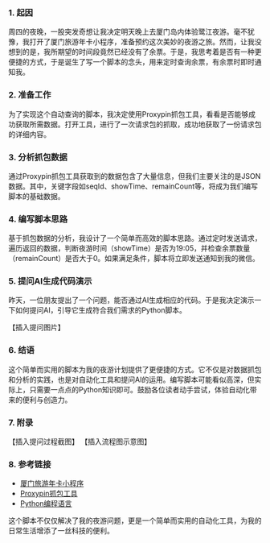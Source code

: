 ### 1. 起因

周四的夜晚，一股突发奇想让我决定明天晚上去厦门岛内体验鹭江夜游。毫不犹豫，我打开了厦门旅游年卡小程序，准备预约这次美妙的夜游之旅。然而，让我没想到的是，我所期望的时间段竟然已经没有了余票。于是，我思考着是否有一种更便捷的方式，于是诞生了写一个脚本的念头，用来定时查询余票，有余票时即时通知我。

### 2. 准备工作

为了实现这个自动查询的脚本，我决定使用Proxypin抓包工具，看看是否能够成功获取所需数据。打开工具，进行了一次请求包的抓取，成功地获取了一份请求包的详细内容。

### 3. 分析抓包数据

通过Proxypin抓包工具获取到的数据包含了大量信息，但我们主要关注的是JSON数据。其中，关键字段如seqId、showTime、remainCount等，将成为我们编写脚本的基础数据。

### 4. 编写脚本思路

基于抓包数据的分析，我设计了一个简单而高效的脚本思路。通过定时发送请求，遍历返回的数据，判断夜游时间（showTime）是否为19:05，并检查余票数量（remainCount）是否大于0。如果满足条件，脚本将立即发送通知到我的微信。

### 5. 提问AI生成代码演示

昨天，一位朋友提出了一个问题，能否通过AI生成相应的代码。于是我决定演示一下如何提问AI，引导它生成符合我们需求的Python脚本。

【插入提问图片】

### 6. 结语

这个简单而实用的脚本为我的夜游计划提供了更便捷的方式。它不仅是对数据抓包和分析的实践，也是对自动化工具和提问AI的运用。编写脚本可能看似高深，但实际上，只需要一点点的Python知识即可。鼓励各位读者动手尝试，体验自动化带来的便利与创造力。

### 7. 附录

【插入提问过程截图】 【插入流程图示意图】

### 8. 参考链接

- [厦门旅游年卡小程序](https://chat.openai.com/c/%E7%9B%B8%E5%85%B3%E9%93%BE%E6%8E%A5)
- [Proxypin抓包工具](https://chat.openai.com/c/%E7%9B%B8%E5%85%B3%E9%93%BE%E6%8E%A5)
- [Python编程语言](https://chat.openai.com/c/%E7%9B%B8%E5%85%B3%E9%93%BE%E6%8E%A5)

这个脚本不仅仅解决了我的夜游问题，更是一个简单而实用的自动化工具，为我的日常生活增添了一丝科技的便利。